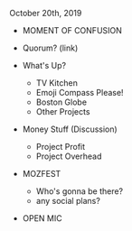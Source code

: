 October 20th, 2019

- MOMENT OF CONFUSION
- Quorum? (link)

- What's Up?
    - TV Kitchen
    - Emoji Compass Please!
    - Boston Globe
    - Other Projects

- Money Stuff (Discussion)
    - Project Profit
    - Project Overhead

- MOZFEST
    - Who's gonna be there?
    - any social plans?

- OPEN MIC
